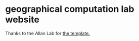 # geographical computation lab website

Thanks to the Allan Lab for [the template.](https://github.com/mpa139/allanlab) 
